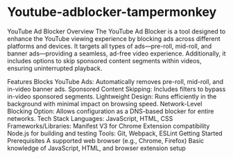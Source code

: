 # Youtube-adblocker-tampermonkey
YouTube Ad Blocker
Overview
The YouTube Ad Blocker is a tool designed to enhance the YouTube viewing experience by blocking ads across different platforms and devices. It targets all types of ads—pre-roll, mid-roll, and banner ads—providing a seamless, ad-free video experience. Additionally, it includes options to skip sponsored content segments within videos, ensuring uninterrupted playback.

Features
Blocks YouTube Ads: Automatically removes pre-roll, mid-roll, and in-video banner ads.
Sponsored Content Skipping: Includes filters to bypass in-video sponsored segments.
Lightweight Design: Runs efficiently in the background with minimal impact on browsing speed.
Network-Level Blocking Option: Allows configuration as a DNS-based blocker for entire networks.
Tech Stack
Languages: JavaScript, HTML, CSS
Frameworks/Libraries:
Manifest V3 for Chrome Extension compatibility
Node.js for building and testing
Tools: Git, Webpack, ESLint
Getting Started
Prerequisites
A supported web browser (e.g., Chrome, Firefox)
Basic knowledge of JavaScript, HTML, and browser extension setup
